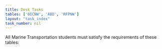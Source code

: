 ```yaml
---
title: Desk Tasks
tables: ['OICNW', 'ABD', 'RFPNW']
layout: "task_index"
task_number: nil
---
```


All Marine Transportation students must satisfy the requirements of these tables: